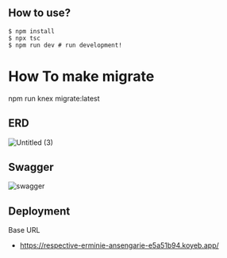 ## How to use?
```
$ npm install
$ npx tsc
$ npm run dev # run development!
```

# How To make migrate
npm run knex migrate:latest


## ERD
![Untitled (3)](https://github.com/ansengarie/24001143-synrgy7-aji-bcr-ch6/assets/58410032/ebec3078-3fcc-4e97-be73-8d1ee84b85e1)

## Swagger
![swagger](https://github.com/ansengarie/24001143-synrgy7-aji-bcr-ch6/assets/58410032/7151cb9c-8264-47f5-8b33-2058ef63b0fe)

## Deployment
  Base URL
 - https://respective-erminie-ansengarie-e5a51b94.koyeb.app/

